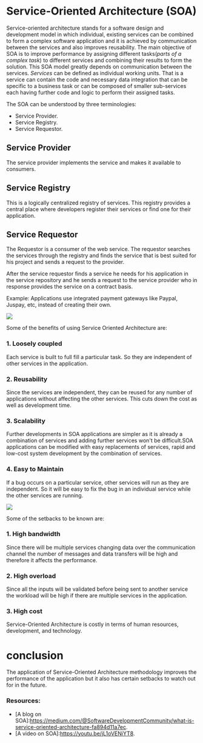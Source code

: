 # Service-Oriented Architecture (SOA) 

Service-oriented architecture stands for a software design and development model in which individual, existing services can be combined to form a complex software application and it is achieved by communication between the services and also improves reusability. The main objective of SOA is to improve performance by assigning different tasks(*parts of a complex task*) to different services and combining their results to form the solution. This SOA model greatly depends on communication between the services. *Services* can be defined as individual working units. That is a service can contain the code and necessary data integration that can be specific to a business task or can be composed of smaller sub-services each having further code and logic to perform their assigned tasks.

The SOA can be understood by three terminologies:

* Service Provider.
* Service Registry.
* Service Requestor.

## Service Provider 
 The service provider implements the service and makes it available to consumers.

## Service Registry 
This is a logically centralized registry of services. This registry provides a central place where developers register their services or find one for their application.

## Service Requestor 
The Requestor is a consumer of the web service. The requestor searches the services through the registry and finds the service that is best suited for his project and sends a request to the provider.

After the service requestor finds a service he needs for his application in the service repository and he sends a request to the service provider who in response provides the service on a contract basis.

Example: Applications use integrated payment gateways like Paypal, Juspay, etc, instead of creating their own. 

![](https://www.w3.org/2003/Talks/0521-hh-wsa/soa.png)

Some of the benefits of using Service Oriented Architecture are:
### 1. Loosely coupled 
Each service is built to full fill a particular task. So they are independent of other services in the application.
### 2. Reusability
Since the services are independent, they can be reused for any number of applications without affecting the other services. This cuts down the cost as well as development time.
### 3. Scalability
Further developments in SOA applications are simpler as it is already  a combination of services and adding further services won't be difficult.SOA applications can be modified with easy replacements of services, rapid and low-cost system development by the combination of services.

### 4. Easy to Maintain 
If a bug occurs on a particular service,  other services will run as they are independent. So it will be easy to fix the bug in an individual service while the other services are running.

![](https://www.xenonstack.com/hubfs/service-oriented-architecture-xenonstack.png)

Some of the setbacks to be known are:

### 1. High bandwidth
Since there will be multiple services changing data over the communication channel the number of messages and data transfers will be high and therefore it affects the performance.

### 2. High overload 
Since all the inputs will be validated before being sent to another service the workload will be high if there are multiple services in the application.

### 3. High cost
Service-Oriented Architecture is costly in terms of human resources, development, and technology.

# conclusion
The application of Service-Oriented Architecture methodology improves the performance of the application but it also has certain setbacks to watch out for in the future.

### Resources:

  * [A blog on SOA]:<https://medium.com/@SoftwareDevelopmentCommunity/what-is-service-oriented-architecture-fa894d11a7ec>.
  * [A video on SOA]:<https://youtu.be/jL1oVENiYT8>.
